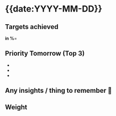 # {{date:YYYY-MM-DD}}

## Targets achieved
**in %**= 

## Priority Tomorrow (Top 3) 
- 
- 
- 
## Any insights / thing to remember 📝


## Weight 
